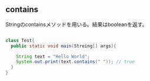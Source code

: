 ## contains

Stringのcontainsメソッドを用いる。結果はbooleanを返す。

```Java

class Test{
  public static void main(Streing[] args){

    String text = "Hello World";
    System.out.print(text.contains(" ")); // true
  }
}

```
